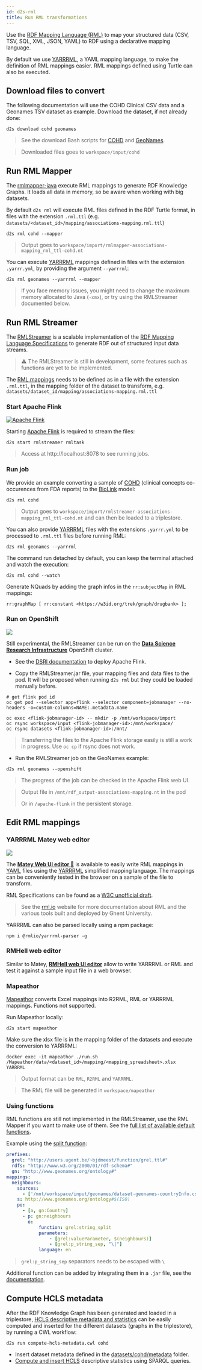 ```yaml
---
id: d2s-rml
title: Run RML transformations
---
```


Use the [RDF Mapping Language (RML)](https://rml.io/) to map your structured data (CSV, TSV, SQL, XML, JSON, YAML) to RDF using a declarative mapping language. 

By default we use [YARRRML](https://rml.io/yarrrml/), a YAML mapping language, to make the definition of RML mappings easier. RML mappings defined using Turtle can also be executed.

## Download files to convert

The following documentation will use the COHD Clinical CSV data and a Geonames TSV dataset as example. Download the dataset, if not already done:

```shell
d2s download cohd geonames
```

> See the download Bash scripts for [COHD](https://github.com/MaastrichtU-IDS/d2s-project-template/blob/master/datasets/cohd/download/download.sh) and [GeoNames](https://github.com/MaastrichtU-IDS/d2s-project-template/blob/master/datasets/geonames/download/download.sh).

> Downloaded files goes to `workspace/input/cohd`

## Run RML Mapper

The [rmlmapper-java](https://github.com/RMLio/rmlmapper-java/) execute RML mappings to generate RDF Knowledge Graphs. It loads all data in memory, so be aware when working with big datasets.

By default `d2s rml` will execute RML files defined in the RDF Turtle format, in files with the extension `.rml.ttl` (e.g. `datasets/<dataset_id>/mapping/associations-mapping.rml.ttl`)

```shell
d2s rml cohd --mapper
```

> Output goes to `workspace/import/rmlmapper-associations-mapping_rml_ttl-cohd.nt`

You can execute [YARRRML](https://rml.io/yarrrml/spec/) mappings defined in files with the extension `.yarrr.yml`, by providing the argument `--yarrrml`:

```shell
d2s rml geonames --yarrrml --mapper
```

> If you face memory issues, you might need to change the maximum memory allocated to Java (`-xmx`), or try using the RMLStreamer documented below.

## Run RML Streamer

The [RMLStreamer](/docs/services-utilities#rmlstreamer) is a scalable implementation of the [RDF Mapping Language Specifications](https://rml.io/specs/rml/) to generate RDF out of structured input data streams.

> ⚠️ The RMLStreamer is still in development, some features such as functions are yet to be implemented.

The [RML mappings](https://rml.io/specs/rml/) needs to be defined as in a file with the extension `.rml.ttl`, in the mapping folder of the dataset to transform, e.g. `datasets/dataset_id/mapping/associations-mapping.rml.ttl`

### Start Apache Flink

[![Apache Flink](/img/flink-logo.png)](https://flink.apache.org/)

Starting [Apache Flink](https://flink.apache.org/) is required to stream the files:

```shell
d2s start rmlstreamer rmltask
```

> Access at http://localhost:8078 to see running jobs.

### Run job

We provide an example converting a sample of [COHD](https://github.com/MaastrichtU-IDS/d2s-project-template/blob/master/datasets/cohd/mapping/associations-mapping.rml.ttl) (clinical concepts co-occurences from FDA reports) to the [BioLink](https://biolink.github.io/biolink-model/docs/) model:

```shell
d2s rml cohd
```

> Output goes to `workspace/import/rmlstreamer-associations-mapping_rml_ttl-cohd.nt` and can then be loaded to a triplestore.

You can also provide [YARRRML](https://rml.io/yarrrml/spec/) files with the extensions `.yarrr.yml` to be processed to `.rml.ttl` files before running RML:

```shell
d2s rml geonames --yarrrml
```

The command run detached by default, you can keep the terminal attached and watch the execution:

```shell
d2s rml cohd --watch
```

Generate NQuads by adding the graph infos in the `rr:subjectMap` in RML mappings:

```turtle
rr:graphMap [ rr:constant <https://w3id.org/trek/graph/drugbank> ];
```

### Run on OpenShift

[![](/img/openshift-logo.png)](https://maastrichtu-ids.github.io/dsri-documentation/)

Still experimental, the RMLStreamer can be run on the **[Data Science Research Infrastructure](https://maastrichtu-ids.github.io/dsri-documentation/)** OpenShift cluster.

* See the [DSRI documentation](https://maastrichtu-ids.github.io/dsri-documentation/docs/deploy-services#apache-flink) to deploy Apache Flink.

* Copy the RMLStreamer.jar file, your mapping files and data files to the pod. It will be proposed when running `d2s rml` but they could be loaded manually before. 

```shell
# get flink pod id
oc get pod --selector app=flink --selector component=jobmanager --no-headers -o=custom-columns=NAME:.metadata.name

oc exec <flink-jobmanager-id> -- mkdir -p /mnt/workspace/import
oc rsync workspace/input <flink-jobmanager-id>:/mnt/workspace/
oc rsync datasets <flink-jobmanager-id>:/mnt/
```

> Transferring the files to the Apache Flink storage easily is still a work in progress. Use `oc cp` if rsync does not work.

* Run the RMLStreamer job on the GeoNames example:

```shell
d2s rml geonames --openshift
```

> The progress of the job can be checked in the Apache Flink web UI.

> Output file in `/mnt/rdf_output-associations-mapping.nt` in the pod
>
> Or in `/apache-flink` in the persistent storage.

## Edit RML mappings

### YARRRML Matey web editor

[![](/img/yarrrml-logo.png)](https://rml.io/yarrrml/matey/#edit)

The **[Matey Web UI editor 🦜](https://rml.io/yarrrml/matey/#edit)** is available to easily write RML mappings in [YAML](https://yaml.org/) files using the [YARRRML](https://rml.io/yarrrml/) simplified mapping language. The mappings can be conveniently tested in the browser on a sample of the file to transform.

RML Specifications can be found as a [W3C unofficial draft](https://rml.io/specs/rml/).

> See the [rml.io](https://rml.io/) website for more documentation about RML and the various tools built and deployed by Ghent University.

YARRRML can also be parsed locally using a npm package:

```shell
npm i @rmlio/yarrrml-parser -g
```

### RMHell web editor

Similar to Matey, [**RMHell web UI editor**](https://semantifyit.github.io/rml/) allow to write YARRRML or RML and test it against a sample input file in a web browser.

### Mapeathor

[Mapeathor](https://github.com/oeg-upm/Mapeathor) converts Excel mappings into R2RML, RML or YARRRML mappings. Functions not supported.

Run Mapeathor locally:

```shell
d2s start mapeathor
```

Make sure the xlsx file is in the mapping folder of the datasets and execute the conversion to YARRRML:   

```shell
docker exec -it mapeathor ./run.sh /Mapeathor/data/<dataset_id>/mapping/<mapping_spreadsheet>.xlsx YARRRML
```

> Output format can be `RML`, `R2RML` and `YARRRML`.

> The RML file will be generated in `workspace/mapeathor`

### Using functions

RML functions are still not implemented in the RMLStreamer, use the RML Mapper if you want to make use of them. See the [full list of available default functions](https://rml.io/docs/rmlmapper/default-functions/).

Example using the [split function](https://rml.io/docs/rmlmapper/default-functions/#split):

```yaml
prefixes:
  grel: "http://users.ugent.be/~bjdmeest/function/grel.ttl#"
  rdfs: "http://www.w3.org/2000/01/rdf-schema#"
  gn: "http://www.geonames.org/ontology#"
mappings:
  neighbours:
    sources:
      - ['/mnt/workspace/input/geonames/dataset-geonames-countryInfo.csv~csv']
    s: http://www.geonames.org/ontology#$(ISO)
    po:
      - [a, gn:Country]
      - p: gn:neighbours
        o:
            function: grel:string_split
            parameters:
                - [grel:valueParameter, $(neighbours)]
                - [grel:p_string_sep, "\|"]
            language: en
```

> `grel:p_string_sep` separators needs to be escaped with `\`

Additional function can be added by integrating them in a `.jar` file, see the [documentation](https://github.com/RMLio/rmlmapper-java#including-functions).

## Compute HCLS metadata

After the RDF Knowledge Graph has been generated and loaded in a triplestore, [HCLS descriptive metadata and statistics](https://www.w3.org/TR/hcls-dataset/) can be easily computed and inserted for the different datasets (graphs in the triplestore), by running a CWL workflow:

```shell
d2s run compute-hcls-metadata.cwl cohd
```

* Insert dataset metadata defined in the [datasets/cohd/metadata](https://github.com/MaastrichtU-IDS/d2s-project-template/tree/master/datasets/cohd/metadata) folder.
* [Compute and insert HCLS](https://github.com/MaastrichtU-IDS/d2s-scripts-repository/tree/master/sparql/compute-hcls-stats) descriptive statistics using SPARQL queries.